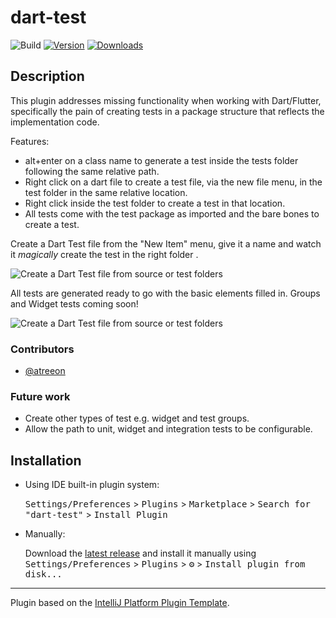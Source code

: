 # dart-test

![Build](https://github.com/grahamsmith/dart-test/workflows/Build/badge.svg)
[![Version](https://img.shields.io/jetbrains/plugin/v/16299.svg)](https://plugins.jetbrains.com/plugin/16299)
[![Downloads](https://img.shields.io/jetbrains/plugin/d/16299.svg)](https://plugins.jetbrains.com/plugin/16299)

## Description
<!-- Plugin description -->
This plugin addresses missing functionality when working with Dart/Flutter, specifically the pain of creating tests in a package structure that reflects the implementation code.

Features:

- alt+enter on a class name to generate a test inside the tests folder following the same relative path.
- Right click on a dart file to create a test file, via the new file menu, in the test folder in the same relative location.
- Right click inside the test folder to create a test in that location.
- All tests come with the test package as imported and the bare bones to create a test.

Create a Dart Test file from the "New Item" menu, give it a name and watch it *magically* create the test in the right folder .

![Create a Dart Test file from source or test folders](https://github.com/grahamsmith/dart-test/blob/main/images/new_dart_file.png?raw=true)

All tests are generated ready to go with the basic elements filled in. Groups and Widget tests coming soon!

![Create a Dart Test file from source or test folders](https://github.com/grahamsmith/dart-test/blob/main/images/unit_test_template.png?raw=true)

### Contributors

- [@atreeon](https://github.com/atreeon)


### Future work

- Create other types of test e.g. widget and test groups.
- Allow the path to unit, widget and integration tests to be configurable.

<!-- Plugin description end -->

## Installation

- Using IDE built-in plugin system:
  
  <kbd>Settings/Preferences</kbd> > <kbd>Plugins</kbd> > <kbd>Marketplace</kbd> > <kbd>Search for "dart-test"</kbd> >
  <kbd>Install Plugin</kbd>
  
- Manually:

  Download the [latest release](https://github.com/grahamsmith/dart-test/releases/latest) and install it manually using
  <kbd>Settings/Preferences</kbd> > <kbd>Plugins</kbd> > <kbd>⚙️</kbd> > <kbd>Install plugin from disk...</kbd>


---
Plugin based on the [IntelliJ Platform Plugin Template][template].

[template]: https://github.com/JetBrains/intellij-platform-plugin-template
